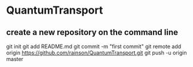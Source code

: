 # QuantumTransport

## create a new repository on the command line
git init
git add README.md
git commit -m "first commit"
git remote add origin https://github.com/rainson/QuantumTransport.git
git push -u origin master

